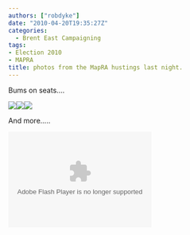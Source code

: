 ```yaml
---
authors: ["robdyke"]
date: "2010-04-20T19:35:27Z"
categories:
  - Brent East Campaigning
tags:
- Election 2010
- MAPRA
title: photos from the MapRA hustings last night.
---
```

Bums on seats....
  
[![](https://lh5.ggpht.com/_PY28G6lkrNU/S8-OKmG7VBI/AAAAAAAAAgc/vLPOHoCM7WU/s144/P1000341.JPG)](https://picasaweb.google.co.uk/lh/photo/WVYtyE2hs7VMSikZow09Ng?feat=embedwebsite)[![](https://lh4.ggpht.com/_PY28G6lkrNU/S8-OLXXfwTI/AAAAAAAAAgg/D8kSXXB80Rw/s144/P1000342.JPG)](https://picasaweb.google.co.uk/lh/photo/rfnU_kDKvm-X_CLYPjX_Nw?feat=embedwebsite)[![](https://lh6.ggpht.com/_PY28G6lkrNU/S8-OM4xHosI/AAAAAAAAAgk/0Z0BTetcHj4/s144/P1000343.JPG)](https://picasaweb.google.co.uk/lh/photo/-0ksbEeqrrAPICkF95umGg?feat=embedwebsite)

And more.....

<!--more-->

<embed type="application/x-shockwave-flash" xsrc="https://picasaweb.google.co.uk/s/c/bin/slideshow.swf" width="288" height="192" flashvars="host=picasaweb.google.co.uk&#038;hl=en_GB&#038;feat=flashalbum&#038;RGB=0x000000&#038;feed=https%3A%2F%2Fpicasaweb.google.co.uk%2Fdata%2Ffeed%2Fapi%2Fuser%2Frobdyke%2Falbumid%2F5462737344535804593%3Falt%3Drss%26kind%3Dphoto%26hl%3Den_GB" pluginspage="https://www.macromedia.com/go/getflashplayer">
</embed>
